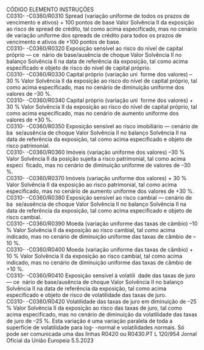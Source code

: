  
CÓDIGO  ELEMENTO  INSTRUÇÕES  
C0310- 
-C0360/R0310  Spread  (variação uniforme de 
todos os prazos de vencimento 
e ativos) + 100 pontos de 
base  Valor Solvência II da exposição ao risco de  spread  de crédito, tal como acima 
especificado, mas no cenário de variação uniforme dos  spreads  de crédito para 
todos os prazos de vencimento e ativos de +100 pontos de base.  
C0310- 
-C0360/R0320  Exposição sensível ao risco do 
nível de capital próprio — ce ­
nário de base/ausência de 
choque  Valor Solvência II no balanço Solvência II na data de referência da exposição, tal 
como acima especificado e objeto de risco do nível de capital próprio.  
C0310- 
-C0360/R0330  Capital próprio (variação uni ­
forme dos valores) –30 %  Valor Solvência II da exposição ao risco do nível de capital próprio, tal como 
acima especificado, mas no cenário de diminuição uniforme dos valores de –30 %.  
C0310- 
-C0360/R0340  Capital próprio (variação uni ­
forme dos valores) + 30 %  Valor Solvência II da exposição ao risco do nível de capital próprio, tal como 
acima especificado, mas no cenário de aumento uniforme dos valores de +30 %.  
C0310- 
-C0360/R0350  Exposição sensível ao risco 
imobiliário — cenário de ba ­
se/ausência de choque  Valor Solvência II no balanço Solvência II na data de referência da exposição, tal 
como acima especificado e objeto de risco patrimonial.  
C0310- 
-C0360/R0360  Imóveis (variação uniforme 
dos valores) –30 %  Valor Solvência II da posição sujeita a risco patrimonial, tal como acima especi ­
ficado, mas no cenário de diminuição uniforme de valores de –30 %.  
C0310- 
-C0360/R0370  Imóveis (variação uniforme 
dos valores) + 30 %  Valor Solvência II da exposição ao risco patrimonial, tal como acima especificado, 
mas no cenário de aumento uniforme dos valores de +30 %.  
C0310- 
-C0360/R0380  Exposição sensível ao risco 
cambial — cenário de ba ­
se/ausência de choque  Valor Solvência II no balanço Solvência II na data de referência da exposição, tal 
como acima especificado e objeto de risco cambial.  
C0310- 
-C0360/R0390  Moeda (variação uniforme das 
taxas de câmbio) –10 %  Valor Solvência II da exposição ao risco cambial, tal como acima indicado, mas 
no cenário de diminuição uniforme das taxas de câmbio de –10 %.  
C0310- 
-C0360/R0400  Moeda (variação uniforme das 
taxas de câmbio) + 10 %  Valor Solvência II da exposição ao risco cambial, tal como acima indicado, mas 
no cenário de diminuição uniforme das taxas de câmbio de +10 %.  
C0310- 
-C0360/R0410  Exposição sensível à volatili ­
dade das taxas de juro — ce ­
nário de base/ausência de 
choque  Valor Solvência II no balanço Solvência II na data de referência da exposição, tal 
como acima especificado e objeto de risco de volatilidade das taxas de juro.  
C0310- 
-C0360/R0420  Volatilidade das taxas de juro 
em diminuição de –25 %  Valor Solvência II da exposição ao risco das taxas de juro, tal como acima 
especificado, mas no cenário de diminuição da volatilidade das taxas de juro de 
–25 %. 
Esta variação é uma variação paralela de toda a superfície de volatilidade para log- 
-normal e volatilidades normais. 
Só pode ser comunicada uma das linhas R0420 ou R0430.PT  L 120/954 Jornal Oficial da União Europeia 5.5.2023